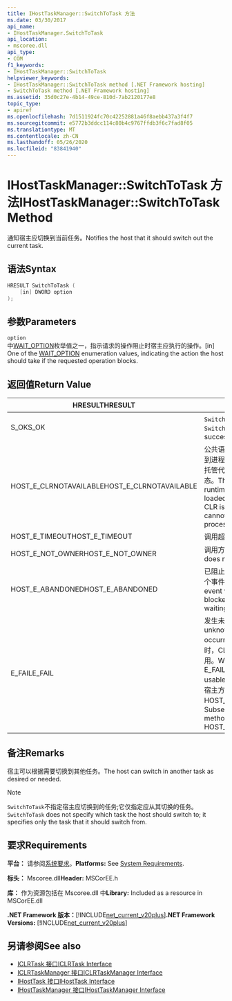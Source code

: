 ```yaml
---
title: IHostTaskManager::SwitchToTask 方法
ms.date: 03/30/2017
api_name:
- IHostTaskManager.SwitchToTask
api_location:
- mscoree.dll
api_type:
- COM
f1_keywords:
- IHostTaskManager::SwitchToTask
helpviewer_keywords:
- IHostTaskManager::SwitchToTask method [.NET Framework hosting]
- SwitchToTask method [.NET Framework hosting]
ms.assetid: 35d0c27e-4b14-49ce-810d-7ab2120177e8
topic_type:
- apiref
ms.openlocfilehash: 7d1511924fc70c42252881a46f8aebb437a3f4f7
ms.sourcegitcommit: e5772b3ddcc114c80b4c9767ffdb3f6c7fad8f05
ms.translationtype: MT
ms.contentlocale: zh-CN
ms.lasthandoff: 05/26/2020
ms.locfileid: "83841940"
---
```

# <a name="ihosttaskmanagerswitchtotask-method"></a><span data-ttu-id="9a27a-102">IHostTaskManager::SwitchToTask 方法</span><span class="sxs-lookup"><span data-stu-id="9a27a-102">IHostTaskManager::SwitchToTask Method</span></span>
<span data-ttu-id="9a27a-103">通知宿主应切换到当前任务。</span><span class="sxs-lookup"><span data-stu-id="9a27a-103">Notifies the host that it should switch out the current task.</span></span>  
  
## <a name="syntax"></a><span data-ttu-id="9a27a-104">语法</span><span class="sxs-lookup"><span data-stu-id="9a27a-104">Syntax</span></span>  
  
```cpp  
HRESULT SwitchToTask (  
    [in] DWORD option  
);  
```  
  
## <a name="parameters"></a><span data-ttu-id="9a27a-105">参数</span><span class="sxs-lookup"><span data-stu-id="9a27a-105">Parameters</span></span>  
 `option`  
 <span data-ttu-id="9a27a-106">中[WAIT_OPTION](wait-option-enumeration.md)枚举值之一，指示请求的操作阻止时宿主应执行的操作。</span><span class="sxs-lookup"><span data-stu-id="9a27a-106">[in] One of the [WAIT_OPTION](wait-option-enumeration.md) enumeration values, indicating the action the host should take if the requested operation blocks.</span></span>  
  
## <a name="return-value"></a><span data-ttu-id="9a27a-107">返回值</span><span class="sxs-lookup"><span data-stu-id="9a27a-107">Return Value</span></span>  
  
|<span data-ttu-id="9a27a-108">HRESULT</span><span class="sxs-lookup"><span data-stu-id="9a27a-108">HRESULT</span></span>|<span data-ttu-id="9a27a-109">说明</span><span class="sxs-lookup"><span data-stu-id="9a27a-109">Description</span></span>|  
|-------------|-----------------|  
|<span data-ttu-id="9a27a-110">S_OK</span><span class="sxs-lookup"><span data-stu-id="9a27a-110">S_OK</span></span>|<span data-ttu-id="9a27a-111">`SwitchToTask`已成功返回。</span><span class="sxs-lookup"><span data-stu-id="9a27a-111">`SwitchToTask` returned successfully.</span></span>|  
|<span data-ttu-id="9a27a-112">HOST_E_CLRNOTAVAILABLE</span><span class="sxs-lookup"><span data-stu-id="9a27a-112">HOST_E_CLRNOTAVAILABLE</span></span>|<span data-ttu-id="9a27a-113">公共语言运行时（CLR）未加载到进程中，或 CLR 处于无法运行托管代码或成功处理调用的状态。</span><span class="sxs-lookup"><span data-stu-id="9a27a-113">The common language runtime (CLR) has not been loaded into a process, or the CLR is in a state in which it cannot run managed code or process the call successfully.</span></span>|  
|<span data-ttu-id="9a27a-114">HOST_E_TIMEOUT</span><span class="sxs-lookup"><span data-stu-id="9a27a-114">HOST_E_TIMEOUT</span></span>|<span data-ttu-id="9a27a-115">调用超时。</span><span class="sxs-lookup"><span data-stu-id="9a27a-115">The call timed out.</span></span>|  
|<span data-ttu-id="9a27a-116">HOST_E_NOT_OWNER</span><span class="sxs-lookup"><span data-stu-id="9a27a-116">HOST_E_NOT_OWNER</span></span>|<span data-ttu-id="9a27a-117">调用方不拥有该锁。</span><span class="sxs-lookup"><span data-stu-id="9a27a-117">The caller does not own the lock.</span></span>|  
|<span data-ttu-id="9a27a-118">HOST_E_ABANDONED</span><span class="sxs-lookup"><span data-stu-id="9a27a-118">HOST_E_ABANDONED</span></span>|<span data-ttu-id="9a27a-119">已阻止的线程或纤程正在等待某个事件时，该事件被取消。</span><span class="sxs-lookup"><span data-stu-id="9a27a-119">An event was canceled while a blocked thread or fiber was waiting on it.</span></span>|  
|<span data-ttu-id="9a27a-120">E_FAIL</span><span class="sxs-lookup"><span data-stu-id="9a27a-120">E_FAIL</span></span>|<span data-ttu-id="9a27a-121">发生未知的灾难性故障。</span><span class="sxs-lookup"><span data-stu-id="9a27a-121">An unknown catastrophic failure occurred.</span></span> <span data-ttu-id="9a27a-122">当方法返回 E_FAIL 时，CLR 在该进程内将不再可用。</span><span class="sxs-lookup"><span data-stu-id="9a27a-122">When a method returns E_FAIL, the CLR is no longer usable within the process.</span></span> <span data-ttu-id="9a27a-123">对宿主方法的后续调用会返回 HOST_E_CLRNOTAVAILABLE。</span><span class="sxs-lookup"><span data-stu-id="9a27a-123">Subsequent calls to hosting methods return HOST_E_CLRNOTAVAILABLE.</span></span>|  
  
## <a name="remarks"></a><span data-ttu-id="9a27a-124">备注</span><span class="sxs-lookup"><span data-stu-id="9a27a-124">Remarks</span></span>  
 <span data-ttu-id="9a27a-125">宿主可以根据需要切换到其他任务。</span><span class="sxs-lookup"><span data-stu-id="9a27a-125">The host can switch in another task as desired or needed.</span></span>  
  
> [!NOTE]
> <span data-ttu-id="9a27a-126">`SwitchToTask`不指定宿主应切换到的任务;它仅指定应从其切换的任务。</span><span class="sxs-lookup"><span data-stu-id="9a27a-126">`SwitchToTask` does not specify which task the host should switch to; it specifies only the task that it should switch from.</span></span>  
  
## <a name="requirements"></a><span data-ttu-id="9a27a-127">要求</span><span class="sxs-lookup"><span data-stu-id="9a27a-127">Requirements</span></span>  
 <span data-ttu-id="9a27a-128">**平台：** 请参阅[系统要求](../../get-started/system-requirements.md)。</span><span class="sxs-lookup"><span data-stu-id="9a27a-128">**Platforms:** See [System Requirements](../../get-started/system-requirements.md).</span></span>  
  
 <span data-ttu-id="9a27a-129">**标头：** Mscoree.dll</span><span class="sxs-lookup"><span data-stu-id="9a27a-129">**Header:** MSCorEE.h</span></span>  
  
 <span data-ttu-id="9a27a-130">**库：** 作为资源包括在 Mscoree.dll 中</span><span class="sxs-lookup"><span data-stu-id="9a27a-130">**Library:** Included as a resource in MSCorEE.dll</span></span>  
  
 <span data-ttu-id="9a27a-131">**.NET Framework 版本：**[!INCLUDE[net_current_v20plus](../../../../includes/net-current-v20plus-md.md)]</span><span class="sxs-lookup"><span data-stu-id="9a27a-131">**.NET Framework Versions:** [!INCLUDE[net_current_v20plus](../../../../includes/net-current-v20plus-md.md)]</span></span>  
  
## <a name="see-also"></a><span data-ttu-id="9a27a-132">另请参阅</span><span class="sxs-lookup"><span data-stu-id="9a27a-132">See also</span></span>

- [<span data-ttu-id="9a27a-133">ICLRTask 接口</span><span class="sxs-lookup"><span data-stu-id="9a27a-133">ICLRTask Interface</span></span>](iclrtask-interface.md)
- [<span data-ttu-id="9a27a-134">ICLRTaskManager 接口</span><span class="sxs-lookup"><span data-stu-id="9a27a-134">ICLRTaskManager Interface</span></span>](iclrtaskmanager-interface.md)
- [<span data-ttu-id="9a27a-135">IHostTask 接口</span><span class="sxs-lookup"><span data-stu-id="9a27a-135">IHostTask Interface</span></span>](ihosttask-interface.md)
- [<span data-ttu-id="9a27a-136">IHostTaskManager 接口</span><span class="sxs-lookup"><span data-stu-id="9a27a-136">IHostTaskManager Interface</span></span>](ihosttaskmanager-interface.md)
